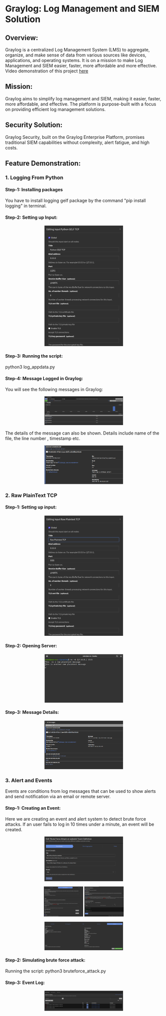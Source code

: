 # Graylog: Log Management and SIEM Solution

## Overview: 
Graylog is a centralized Log Management System (LMS) to aggregate, organize, and make sense of data from various sources like devices, applications, and operating systems. It is on a mission to make Log Management and SIEM easier, faster, more affordable and more effective. Video demonstration of this project [here](https://youtu.be/ko7xcU1z02c)

## Mission: 
Graylog aims to simplify log management and SIEM, making it easier, faster, more affordable, and effective. The platform is purpose-built with a focus on providing efficient log management solutions.

## Security Solution: 
Graylog Security, built on the Graylog Enterprise Platform, promises traditional SIEM capabilities without complexity, alert fatigue, and high costs.

## Feature Demonstration:

###  1. Logging From Python

#### Step-1: Installing packages
You have to install logging gelf package by the command "pip install logging" in terminal.

####  Step-2: Setting up Input:
<p align="center">
    <img src="Images/Python_demo/setting_input.png?raw=true" width = "50%"/>
</p>

####  Step-3: Running the script:
python3 log_appdata.py

####  Step-4: Message Logged in Graylog:
You will see the following messages in Graylog:
<p align="center">
    <img src="Images/Python_demo/messages.png?raw=true" width = "50%"/>
</p>
The details of the message can also be shown. Details include name of the file, the line number , timestamp etc.
<p align="center">
    <img src="Images/Python_demo/message_detail.png?raw=true" width = "50%"/>
</p>

###  2. Raw PlainText TCP

#### Step-1: Setting up input:
<p align="center">
    <img src="Images/Raw_plaintext/input_settingup.png?raw=true" width = "50%"/>
</p>

#### Step-2: Opening Server:
<p align="center">
    <img src="Images/Raw_plaintext/server_listening.png?raw=true" width = "50%"/>
</p>

#### Step-3: Message Details:
<p align="center">
    <img src="Images/Raw_plaintext/message_details.png?raw=true" width = "50%"/>
</p>

###  3. Alert and Events
Events are conditions from log messages that can be used to show alerts and send notification via an email or remote server.

#### Step-1: Creating an Event:
Here we are creating an event and alert system to detect brute force attacks. If an user fails to log in 10 times under a minute, an event will be created.

<p align="center">
    <img src="Images/Alerts/event_details.png?raw=true" width = "50%"/>
</p>

<p align="center">
    <img src="Images/Alerts/event_filter.png?raw=true" width = "25%"/>
    <img src="Images/Alerts/event_def.png?raw=true" width = "25%"/>
</p>

<p align="center">
    <img src="Images/Alerts/event_summary.png?raw=true" width = "50%"/>
</p>

#### Step-2: Simulating brute force attack:
Running the script: python3 bruteforce_attack.py

#### Step-3: Event Log:
<p align="center">
    <img src="Images/Alerts/alert.png?raw=true" width = "50%"/>
</p>